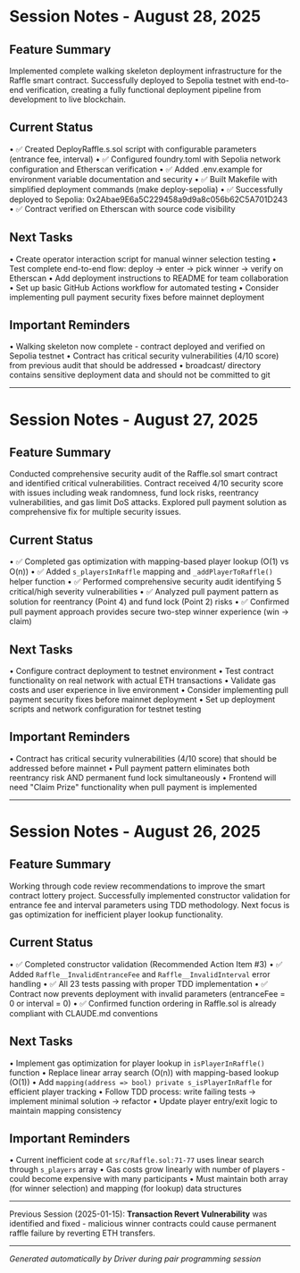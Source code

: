 # Session Notes - August 28, 2025

## Feature Summary
Implemented complete walking skeleton deployment infrastructure for the Raffle smart contract. Successfully deployed to Sepolia testnet with end-to-end verification, creating a fully functional deployment pipeline from development to live blockchain.

## Current Status
• ✅ Created DeployRaffle.s.sol script with configurable parameters (entrance fee, interval)
• ✅ Configured foundry.toml with Sepolia network configuration and Etherscan verification
• ✅ Added .env.example for environment variable documentation and security
• ✅ Built Makefile with simplified deployment commands (make deploy-sepolia)
• ✅ Successfully deployed to Sepolia: 0x2Abae9E6a5C229458a9d9a8c056b62C5A701D243
• ✅ Contract verified on Etherscan with source code visibility

## Next Tasks
• Create operator interaction script for manual winner selection testing
• Test complete end-to-end flow: deploy → enter → pick winner → verify on Etherscan
• Add deployment instructions to README for team collaboration
• Set up basic GitHub Actions workflow for automated testing
• Consider implementing pull payment security fixes before mainnet deployment

## Important Reminders
• Walking skeleton now complete - contract deployed and verified on Sepolia testnet
• Contract has critical security vulnerabilities (4/10 score) from previous audit that should be addressed
• broadcast/ directory contains sensitive deployment data and should not be committed to git

---

# Session Notes - August 27, 2025

## Feature Summary
Conducted comprehensive security audit of the Raffle.sol smart contract and identified critical vulnerabilities. Contract received 4/10 security score with issues including weak randomness, fund lock risks, reentrancy vulnerabilities, and gas limit DoS attacks. Explored pull payment solution as comprehensive fix for multiple security issues.

## Current Status
• ✅ Completed gas optimization with mapping-based player lookup (O(1) vs O(n))
• ✅ Added `s_playersInRaffle` mapping and `_addPlayerToRaffle()` helper function
• ✅ Performed comprehensive security audit identifying 5 critical/high severity vulnerabilities
• ✅ Analyzed pull payment pattern as solution for reentrancy (Point 4) and fund lock (Point 2) risks
• ✅ Confirmed pull payment approach provides secure two-step winner experience (win → claim)

## Next Tasks
• Configure contract deployment to testnet environment
• Test contract functionality on real network with actual ETH transactions
• Validate gas costs and user experience in live environment
• Consider implementing pull payment security fixes before mainnet deployment
• Set up deployment scripts and network configuration for testnet testing

## Important Reminders
• Contract has critical security vulnerabilities (4/10 score) that should be addressed before mainnet
• Pull payment pattern eliminates both reentrancy risk AND permanent fund lock simultaneously
• Frontend will need "Claim Prize" functionality when pull payment is implemented

---

# Session Notes - August 26, 2025

## Feature Summary
Working through code review recommendations to improve the smart contract lottery project. Successfully implemented constructor validation for entrance fee and interval parameters using TDD methodology. Next focus is gas optimization for inefficient player lookup functionality.

## Current Status
• ✅ Completed constructor validation (Recommended Action Item #3)
• ✅ Added `Raffle__InvalidEntranceFee` and `Raffle__InvalidInterval` error handling
• ✅ All 23 tests passing with proper TDD implementation
• ✅ Contract now prevents deployment with invalid parameters (entranceFee = 0 or interval = 0)
• ✅ Confirmed function ordering in Raffle.sol is already compliant with CLAUDE.md conventions

## Next Tasks
• Implement gas optimization for player lookup in `isPlayerInRaffle()` function
• Replace linear array search (O(n)) with mapping-based lookup (O(1))
• Add `mapping(address => bool) private s_isPlayerInRaffle` for efficient player tracking
• Follow TDD process: write failing tests → implement minimal solution → refactor
• Update player entry/exit logic to maintain mapping consistency

## Important Reminders
• Current inefficient code at `src/Raffle.sol:71-77` uses linear search through `s_players` array
• Gas costs grow linearly with number of players - could become expensive with many participants
• Must maintain both array (for winner selection) and mapping (for lookup) data structures

---
Previous Session (2025-01-15):
**Transaction Revert Vulnerability** was identified and fixed - malicious winner contracts could cause permanent raffle failure by reverting ETH transfers.

---
*Generated automatically by Driver during pair programming session*